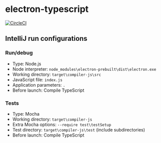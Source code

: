 # electron-typescript
[![CircleCI](https://circleci.com/gh/Lugribossk/electron-typescript.svg?style=svg)](https://circleci.com/gh/Lugribossk/electron-typescript)


## IntelliJ run configurations

### Run/debug
- Type: Node.js
- Node interpreter: `node_modules\electron-prebuilt\dist\electron.exe`
- Working directory: `target\compiler-js\src`
- JavaScript file: `index.js`
- Application parameters: `.`
- Before launch: Compile TypeScript

### Tests
- Type: Mocha
- Working directory: `target\compiler-js`
- Extra Mocha options: `--require test\testSetup`
- Test directory: `target\compiler-js\test` (include subdirectories)
- Before launch: Compile TypeScript
